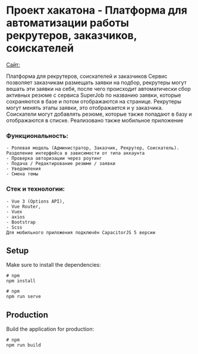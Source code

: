 # Проект хакатона - Платформа для автоматизации работы рекрутеров, заказчиков, соискателей

[Сайт:](http://fentpp.ru/auth?redirect=/account)

Платформа для рекрутеров, соискателей и заказчиков 
Сервис позволяет заказчикам размещать заявки на подбор, рекрутеры могут вешать эти заявки на себя, 
после чего происходит автоматически сбор активных резюме с сервиса SuperJob по названию заявки, 
которые сохраняются в базе и потом отображаются на странице. Рекрутеры могут менять этапы заявки, 
это отображается и у заказчика. Соискатели могут добавлять резюме, которые также попадают в базу 
и отображаются в списке. Реализовано также мобильное приложение


### Функциональность:
```
- Ролевая модель (Администратор, Заказчик, Рекрутер, Соискатель). Разделение интерфейса в зависимости от типа аккаунта
- Проверка авторизации через роутинг
- Подача / Редактирование резюме / заявки
- Уведомления
- Смена темы

```

### Стек и технологии:
```
- Vue 3 (Options API),
- Vue Router,
- Vuex
- axios
- Bootstrap
- Scss
Для мобильного приложения подключён CapacitorJS 5 версии

```


## Setup

Make sure to install the dependencies:

```
# npm
npm install
```
```
# npm
npm run serve
```

## Production

Build the application for production:

```
# npm
npm run build
```
